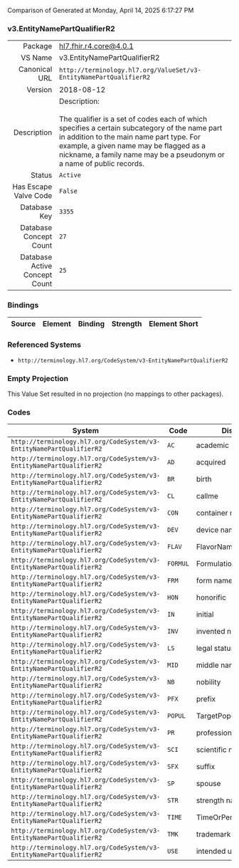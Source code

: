 Comparison of 
Generated at Monday, April 14, 2025 6:17:27 PM

### v3.EntityNamePartQualifierR2

|      |     |
| ---: | --- |
| Package | hl7.fhir.r4.core@4.0.1 |
| VS Name | v3.EntityNamePartQualifierR2 |
| Canonical URL | `http://terminology.hl7.org/ValueSet/v3-EntityNamePartQualifierR2` |
| Version | 2018-08-12 |
| Description | Description:<br/><br/>The qualifier is a set of codes each of which specifies a certain subcategory of the name part in addition to the main name part type. For example, a given name may be flagged as a nickname, a family name may be a pseudonym or a name of public records. |
| Status | `Active` |
| Has Escape Valve Code | `False` |
| Database Key | `3355` |
| Database Concept Count | `27` |
| Database Active Concept Count | `25` |
### Bindings

| Source | Element | Binding | Strength | Element Short |
| ------ | ------- | ------- | -------- | ------------- |

### Referenced Systems

* `http://terminology.hl7.org/CodeSystem/v3-EntityNamePartQualifierR2`
### Empty Projection

This Value Set resulted in no projection (no mappings to other packages).

### Codes

| System | Code | Display |
| ------ | ---- | ------- |
| `http://terminology.hl7.org/CodeSystem/v3-EntityNamePartQualifierR2` | `AC` | academic |
| `http://terminology.hl7.org/CodeSystem/v3-EntityNamePartQualifierR2` | `AD` | acquired |
| `http://terminology.hl7.org/CodeSystem/v3-EntityNamePartQualifierR2` | `BR` | birth |
| `http://terminology.hl7.org/CodeSystem/v3-EntityNamePartQualifierR2` | `CL` | callme |
| `http://terminology.hl7.org/CodeSystem/v3-EntityNamePartQualifierR2` | `CON` | container name |
| `http://terminology.hl7.org/CodeSystem/v3-EntityNamePartQualifierR2` | `DEV` | device name |
| `http://terminology.hl7.org/CodeSystem/v3-EntityNamePartQualifierR2` | `FLAV` | FlavorName |
| `http://terminology.hl7.org/CodeSystem/v3-EntityNamePartQualifierR2` | `FORMUL` | FormulationPartName |
| `http://terminology.hl7.org/CodeSystem/v3-EntityNamePartQualifierR2` | `FRM` | form name |
| `http://terminology.hl7.org/CodeSystem/v3-EntityNamePartQualifierR2` | `HON` | honorific |
| `http://terminology.hl7.org/CodeSystem/v3-EntityNamePartQualifierR2` | `IN` | initial |
| `http://terminology.hl7.org/CodeSystem/v3-EntityNamePartQualifierR2` | `INV` | invented name |
| `http://terminology.hl7.org/CodeSystem/v3-EntityNamePartQualifierR2` | `LS` | legal status |
| `http://terminology.hl7.org/CodeSystem/v3-EntityNamePartQualifierR2` | `MID` | middle name |
| `http://terminology.hl7.org/CodeSystem/v3-EntityNamePartQualifierR2` | `NB` | nobility |
| `http://terminology.hl7.org/CodeSystem/v3-EntityNamePartQualifierR2` | `PFX` | prefix |
| `http://terminology.hl7.org/CodeSystem/v3-EntityNamePartQualifierR2` | `POPUL` | TargetPopulationName |
| `http://terminology.hl7.org/CodeSystem/v3-EntityNamePartQualifierR2` | `PR` | professional |
| `http://terminology.hl7.org/CodeSystem/v3-EntityNamePartQualifierR2` | `SCI` | scientific name |
| `http://terminology.hl7.org/CodeSystem/v3-EntityNamePartQualifierR2` | `SFX` | suffix |
| `http://terminology.hl7.org/CodeSystem/v3-EntityNamePartQualifierR2` | `SP` | spouse |
| `http://terminology.hl7.org/CodeSystem/v3-EntityNamePartQualifierR2` | `STR` | strength name |
| `http://terminology.hl7.org/CodeSystem/v3-EntityNamePartQualifierR2` | `TIME` | TimeOrPeriodName |
| `http://terminology.hl7.org/CodeSystem/v3-EntityNamePartQualifierR2` | `TMK` | trademark name |
| `http://terminology.hl7.org/CodeSystem/v3-EntityNamePartQualifierR2` | `USE` | intended use name |
